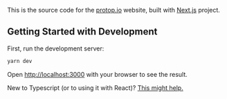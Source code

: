This is the source code for the [protop.io](https://protop.io) website, built with [Next.js](https://nextjs.org/) project.

## Getting Started with Development

First, run the development server:

```bash
yarn dev
```

Open [http://localhost:3000](http://localhost:3000) with your browser to see the result.

New to Typescript (or to using it with React)? [This might help.](https://github.com/typescript-cheatsheets/react-typescript-cheatsheet)
